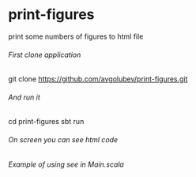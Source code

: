 # print-figures
print some numbers of figures to html file

###### First clone application
git clone https://github.com/avgolubev/print-figures.git

###### And run it
cd print-figures
sbt run 

###### On screen you can see html code

###### Example of using see in Main.scala
